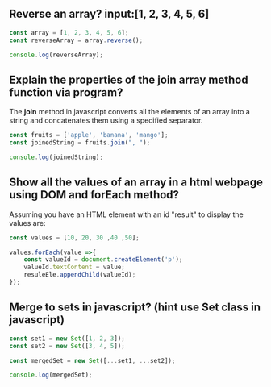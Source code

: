 ## Reverse an array? input:[1, 2, 3, 4, 5, 6]

```javascript
const array = [1, 2, 3, 4, 5, 6];
const reverseArray = array.reverse();

console.log(reverseArray);
```

## Explain the properties of the join array method function via program?

The **join** method in javascript converts all the elements of an array into a string and concatenates them using a specified separator.

```javascript
const fruits = ['apple', 'banana', 'mango'];
const joinedString = fruits.join(", ");

console.log(joinedString);
```

## Show all the values of an array in a html webpage using DOM and forEach method?

Assuming you have an HTML element with an id "result" to display the values are:

```javascript
const values = [10, 20, 30 ,40 ,50];

values.forEach(value =>{
    const valueId = document.createElement('p');
    valueId.textContent = value;
    resuleEle.appendChild(valueId);
});
```


## Merge to sets in javascript? (hint use Set class in javascript)

```javascript
const set1 = new Set([1, 2, 3]);
const set2 = new Set([3, 4, 5]);

const mergedSet = new Set([...set1, ...set2]);

console.log(mergedSet);

```